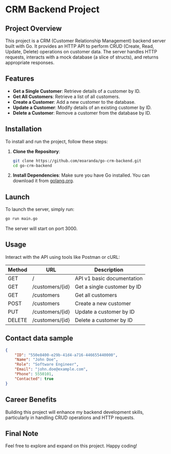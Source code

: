 # CRM Backend Project

## Project Overview

This project is a CRM (Customer Relationship Management) backend server built with Go. It provides an HTTP API to perform CRUD (Create, Read, Update, Delete) operations on customer data. The server handles HTTP requests, interacts with a mock database (a slice of structs), and returns appropriate responses.

## Features

- **Get a Single Customer**: Retrieve details of a customer by ID.
- **Get All Customers**: Retrieve a list of all customers.
- **Create a Customer**: Add a new customer to the database.
- **Update a Customer**: Modify details of an existing customer by ID.
- **Delete a Customer**: Remove a customer from the database by ID.

## Installation

To install and run the project, follow these steps:

1. **Clone the Repository**:
    ```sh
    git clone https://github.com/eoaranda/go-crm-backend.git
    cd go-crm-backend
    ```

2. **Install Dependencies**:
    Make sure you have Go installed. You can download it from [golang.org](https://golang.org/dl/).

## Launch

To launch the server, simply run:

```sh
go run main.go
```

The server will start on port 3000.

## Usage

Interact with the API using tools like Postman or cURL:

| Method | URL                 | Description                              |
|--------|---------------------|------------------------------------------|
| GET    | /                   | API v1 basic documentation               | 
| GET    | /customers/{id}     | Get a single customer by ID              |
| GET    | /customers          | Get all customers                        |
| POST   | /customers          | Create a new customer                    |
| PUT    | /customers/{id}     | Update a customer by ID                  |
| DELETE | /customers/{id}     | Delete a customer by ID                  |

## Contact data sample

```json
{
    "ID": "550e8400-e29b-41d4-a716-446655440000",
    "Name": "John Doe",
    "Role": "Software Engineer",
    "Email": "john.doe@example.com",
    "Phone": 5550101,
    "Contacted": true
}
```

## Career Benefits

Building this project will enhance my backend development skills, particularly in handling CRUD operations and HTTP requests.

## Final Note

Feel free to explore and expand on this project. Happy coding!




